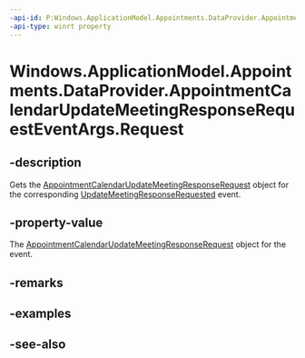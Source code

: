 ```yaml
---
-api-id: P:Windows.ApplicationModel.Appointments.DataProvider.AppointmentCalendarUpdateMeetingResponseRequestEventArgs.Request
-api-type: winrt property
---
```


<!-- Property syntax
public Windows.ApplicationModel.Appointments.DataProvider.AppointmentCalendarUpdateMeetingResponseRequest Request { get; }
-->

# Windows.ApplicationModel.Appointments.DataProvider.AppointmentCalendarUpdateMeetingResponseRequestEventArgs.Request

## -description
Gets the [AppointmentCalendarUpdateMeetingResponseRequest](appointmentcalendarupdatemeetingresponserequest.md) object for the corresponding [UpdateMeetingResponseRequested](appointmentdataproviderconnection_updatemeetingresponserequested.md) event.

## -property-value
The [AppointmentCalendarUpdateMeetingResponseRequest](appointmentcalendarupdatemeetingresponserequest.md) object for the event.

## -remarks

## -examples

## -see-also

